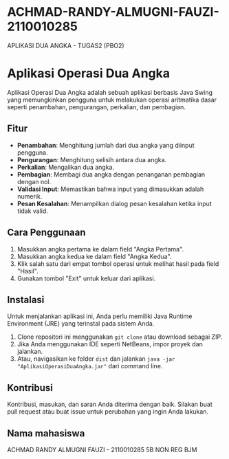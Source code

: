# ACHMAD-RANDY-ALMUGNI-FAUZI-2110010285
APLIKASI DUA ANGKA - TUGAS2 (PBO2)
# Aplikasi Operasi Dua Angka

Aplikasi Operasi Dua Angka adalah sebuah aplikasi berbasis Java Swing yang memungkinkan pengguna untuk melakukan operasi aritmatika dasar seperti penambahan, pengurangan, perkalian, dan pembagian.

## Fitur

- **Penambahan**: Menghitung jumlah dari dua angka yang diinput pengguna.
- **Pengurangan**: Menghitung selisih antara dua angka.
- **Perkalian**: Mengalikan dua angka.
- **Pembagian**: Membagi dua angka dengan penanganan pembagian dengan nol.
- **Validasi Input**: Memastikan bahwa input yang dimasukkan adalah numerik.
- **Pesan Kesalahan**: Menampilkan dialog pesan kesalahan ketika input tidak valid.

## Cara Penggunaan

1. Masukkan angka pertama ke dalam field "Angka Pertama".
2. Masukkan angka kedua ke dalam field "Angka Kedua".
3. Klik salah satu dari empat tombol operasi untuk melihat hasil pada field "Hasil".
4. Gunakan tombol "Exit" untuk keluar dari aplikasi.

## Instalasi

Untuk menjalankan aplikasi ini, Anda perlu memiliki Java Runtime Environment (JRE) yang terinstal pada sistem Anda.

1. Clone repositori ini menggunakan `git clone` atau download sebagai ZIP.
2. Jika Anda menggunakan IDE seperti NetBeans, impor proyek dan jalankan.
3. Atau, navigasikan ke folder `dist` dan jalankan `java -jar "AplikasiOperasiDuaAngka.jar"` dari command line.

## Kontribusi

Kontribusi, masukan, dan saran Anda diterima dengan baik. Silakan buat pull request atau buat issue untuk perubahan yang ingin Anda lakukan.

## Nama mahasiswa

ACHMAD RANDY ALMUGNI FAUZI - 2110010285
5B NON REG BJM
